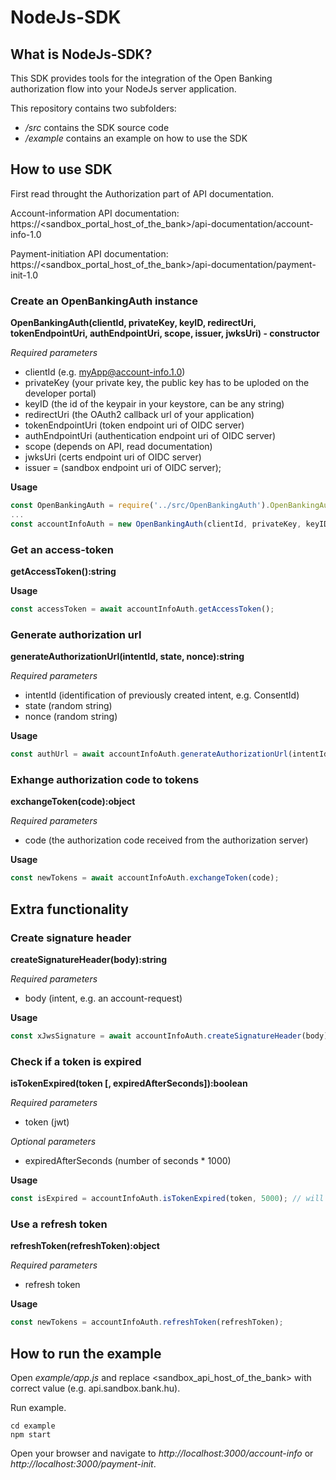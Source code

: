 # NodeJs-SDK #

## What is NodeJs-SDK? ##

This SDK provides tools for the integration of the Open Banking authorization flow into your NodeJs server application.

This repository contains two subfolders:
* */src* contains the SDK source code
* */example* contains an example on how to use the SDK

## How to use SDK ##

First read throught the Authorization part of API documentation.

Account-information API documentation: https://<sandbox_portal_host_of_the_bank>/api-documentation/account-info-1.0

Payment-initiation API documentation: https://<sandbox_portal_host_of_the_bank>/api-documentation/payment-init-1.0

### Create an OpenBankingAuth instance ###

**OpenBankingAuth(clientId, privateKey, keyID, redirectUri, tokenEndpointUri, authEndpointUri, scope, issuer, jwksUri) - constructor**

*Required parameters*

* clientId (e.g. myApp@account-info.1.0)
* privateKey (your private key, the public key has to be uploded on the developer portal)
* keyID (the id of the keypair in your keystore, can be any string)
* redirectUri (the OAuth2 callback url of your application)
* tokenEndpointUri (token endpoint uri of OIDC server)
* authEndpointUri (authentication endpoint uri of OIDC server)
* scope (depends on API, read documentation)
* jwksUri (certs endpoint uri of OIDC server)
* issuer = (sandbox endpoint uri of OIDC server);

**Usage**

```javascript
const OpenBankingAuth = require('../src/OpenBankingAuth').OpenBankingAuth;
...
const accountInfoAuth = new OpenBankingAuth(clientId, privateKey, keyID, redirectUri, tokenEndpointUri, authEndpointUri, scope, issuer, jwksUri);
```

### Get an access-token ###

**getAccessToken():string**

**Usage**

```javascript
const accessToken = await accountInfoAuth.getAccessToken();
```

### Generate authorization url ###

**generateAuthorizationUrl(intentId, state, nonce):string**

*Required parameters*

* intentId (identification of previously created intent, e.g. ConsentId)
* state (random string)
* nonce (random string)

**Usage**

```javascript
const authUrl = await accountInfoAuth.generateAuthorizationUrl(intentId, state, nonce);
```

### Exhange authorization code to tokens ###

**exchangeToken(code):object**

*Required parameters*

* code (the authorization code received from the authorization server)

**Usage**

```javascript
const newTokens = await accountInfoAuth.exchangeToken(code);
```

## Extra functionality ##

### Create signature header ###

**createSignatureHeader(body):string**

*Required parameters*

* body (intent, e.g. an account-request)

**Usage**
```javascript
const xJwsSignature = await accountInfoAuth.createSignatureHeader(body);
```

### Check if a token is expired ###

**isTokenExpired(token [, expiredAfterSeconds]):boolean**

*Required parameters*

* token (jwt)

*Optional parameters*

* expiredAfterSeconds (number of seconds * 1000)

**Usage**

```javascript
const isExpired = accountInfoAuth.isTokenExpired(token, 5000); // will token expire after five seconds?
```

### Use a refresh token ###

**refreshToken(refreshToken):object**

*Required parameters*

* refresh token

**Usage**

```javascript
const newTokens = accountInfoAuth.refreshToken(refreshToken);
```

## How to run the example ##

Open *example/app.js* and replace <sandbox_api_host_of_the_bank> with correct value (e.g. api.sandbox.bank.hu).

Run example.

```shell
cd example
npm start
```

Open your browser and navigate to *http://localhost:3000/account-info* or *http://localhost:3000/payment-init*.